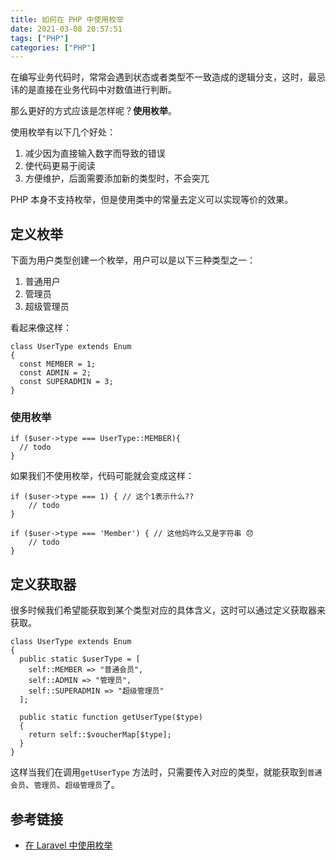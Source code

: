 ```yaml
---
title: 如何在 PHP 中使用枚举
date: 2021-03-08 20:57:51
tags: ["PHP"]
categories: ["PHP"]
---
```


在编写业务代码时，常常会遇到状态或者类型不一致造成的逻辑分支，这时，最忌讳的是直接在业务代码中对数值进行判断。

<!-- more -->

那么更好的方式应该是怎样呢？**使用枚举**。

使用枚举有以下几个好处：
1. 减少因为直接输入数字而导致的错误
2. 使代码更易于阅读
3. 方便维护，后面需要添加新的类型时，不会突兀

PHP 本身不支持枚举，但是使用类中的常量去定义可以实现等价的效果。

## 定义枚举
下面为用户类型创建一个枚举，用户可以是以下三种类型之一：
1. 普通用户
2. 管理员
3. 超级管理员

看起来像这样：
```
class UserType extends Enum
{
  const MEMBER = 1;
  const ADMIN = 2;
  const SUPERADMIN = 3;
}
```

### 使用枚举

```
if ($user->type === UserType::MEMBER){
  // todo 
}
```

如果我们不使用枚举，代码可能就会变成这样：
```
if ($user->type === 1) { // 这个1表示什么??
    // todo
}

if ($user->type === 'Member') { // 这他妈咋么又是字符串 😞
    // todo 
}
```

## 定义获取器
很多时候我们希望能获取到某个类型对应的具体含义，这时可以通过定义获取器来获取。

```
class UserType extends Enum
{
  public static $userType = [
  	self::MEMBER => "普通会员",
  	self::ADMIN => "管理员",
  	self::SUPERADMIN => "超级管理员"
  ];
  
  public static function getUserType($type)
  {
  	return self::$voucherMap[$type];
  } 
}
```
这样当我们在调用`getUserType` 方法时，只需要传入对应的类型，就能获取到`普通会员`、`管理员`、`超级管理员`了。

## 参考链接
* [在 Laravel 中使用枚举](https://learnku.com/laravel/t/36091)
